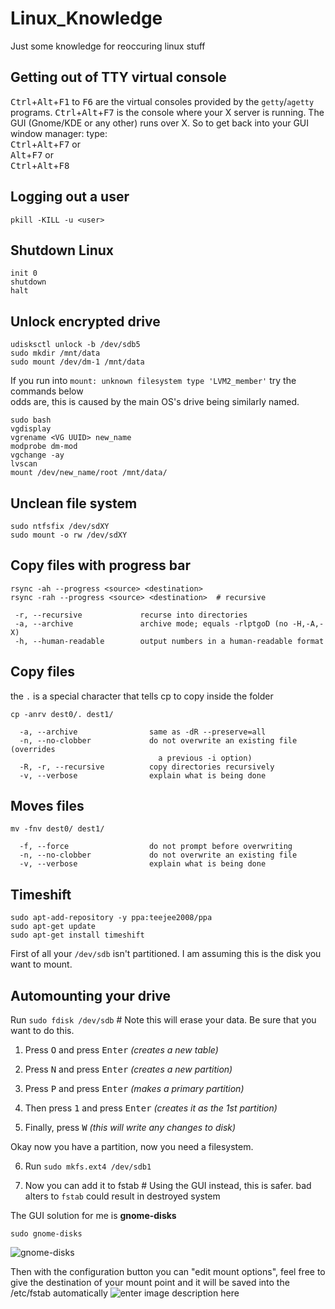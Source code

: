 # Linux_Knowledge
Just some knowledge for reoccuring linux stuff 

## Getting out of TTY virtual console

<kbd>Ctrl</kbd>+<kbd>Alt</kbd>+<kbd>F1</kbd> to <kbd>F6</kbd> are the virtual consoles provided by the `getty`/`agetty` programs. 
<kbd>Ctrl</kbd>+<kbd>Alt</kbd>+<kbd>F7</kbd> is the console where your X server is running. The GUI (Gnome/KDE or any other) runs over X.
So to get back into your GUI window manager: type: \
<kbd>Ctrl</kbd>+<kbd>Alt</kbd>+<kbd>F7</kbd> or \
<kbd>Alt</kbd>+<kbd>F7</kbd> or \
<kbd>Ctrl</kbd>+<kbd>Alt</kbd>+<kbd>F8</kbd><br>

## Logging out a user 

`pkill -KILL -u <user>`

## Shutdown Linux

`init 0` \
`shutdown` \
`halt`

## Unlock encrypted drive

    udisksctl unlock -b /dev/sdb5
    sudo mkdir /mnt/data
    sudo mount /dev/dm-1 /mnt/data
    
If you run into `mount: unknown filesystem type 'LVM2_member'` try the commands below \
odds are, this is caused by the main OS's drive being similarly named.

    sudo bash
    vgdisplay
    vgrename <VG UUID> new_name
    modprobe dm-mod
    vgchange -ay
    lvscan
    mount /dev/new_name/root /mnt/data/


## Unclean file system

`sudo ntfsfix /dev/sdXY`\
`sudo mount -o rw /dev/sdXY`

## Copy files with progress bar

`rsync -ah --progress <source> <destination>`\
`rsync -rah --progress <source> <destination>  # recursive`

``` 
 -r, --recursive             recurse into directories
 -a, --archive               archive mode; equals -rlptgoD (no -H,-A,-X)
 -h, --human-readable        output numbers in a human-readable format
```

## Copy files

the `.` is a special character that tells cp to copy inside the folder

`cp -anrv dest0/. dest1/`

```
  -a, --archive                same as -dR --preserve=all
  -n, --no-clobber             do not overwrite an existing file (overrides
                                 a previous -i option)
  -R, -r, --recursive          copy directories recursively
  -v, --verbose                explain what is being done
```

## Moves files

`mv -fnv dest0/ dest1/`

```
  -f, --force                  do not prompt before overwriting
  -n, --no-clobber             do not overwrite an existing file
  -v, --verbose                explain what is being done
```

## Timeshift

    sudo apt-add-repository -y ppa:teejee2008/ppa
    sudo apt-get update
    sudo apt-get install timeshift

First of all your `/dev/sdb` isn't partitioned. I am assuming this is the disk you want to mount.

## Automounting your drive 

Run `sudo fdisk /dev/sdb` # Note this will erase your data. Be sure that you want to do this.

1. Press <kbd>O</kbd> and press <kbd>Enter</kbd> *(creates a new table)*

2. Press <kbd>N</kbd> and press <kbd>Enter</kbd> *(creates a new partition)*

3. Press <kbd>P</kbd> and press <kbd>Enter</kbd> *(makes a primary partition)*

4. Then press <kbd>1</kbd> and press <kbd>Enter</kbd> *(creates it as the 1st partition)*

5. Finally, press <kbd>W</kbd> *(this will write any changes to disk)*


Okay now you have a partition, now you need a filesystem.

6. Run `sudo mkfs.ext4 /dev/sdb1`

7. Now you can add it to fstab # Using the GUI instead, this is safer. bad alters to `fstab` could result in destroyed system

The GUI solution for me is **gnome-disks**

    sudo gnome-disks
![gnome-disks][1]

Then with the configuration button you can "edit mount options", feel free to give the destination of your mount point and it will be saved into the /etc/fstab automatically
![enter image description here][2]


  [1]: http://i.stack.imgur.com/WZeoX.png
  [2]: http://i.stack.imgur.com/h529h.png
